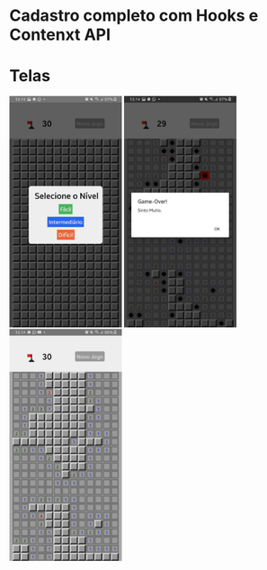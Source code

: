 # Cadastro completo com Hooks e Contenxt API

# Telas
<p float="left">
  <img src="./telas/game.jpg" width="200" />
  <img src="./telas/game2.jpg" width="200" /> 
  <img src="./telas/game3.jpg" width="200" /> 
</p>
